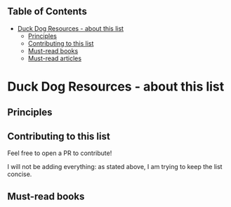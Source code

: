 <!-- START doctoc generated TOC please keep comment here to allow auto update -->
<!-- DON'T EDIT THIS SECTION, INSTEAD RE-RUN doctoc TO UPDATE -->
## Table of Contents

- [Duck Dog Resources - about this list](#duck-dog-resources-about-this-list)
  - [Principles](#principles)
  - [Contributing to this list](#contributing-to-this-list)
  - [Must-read books](#must-read-books)
  - [Must-read articles](#must-read-articles)

<!-- END doctoc generated TOC please keep comment here to allow auto update -->

# Duck Dog Resources - about this list



## Principles



## Contributing to this list

Feel free to open a PR to contribute!

I will not be adding everything: as stated above, I am trying to keep the list concise.

## Must-read books

